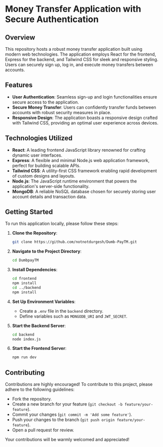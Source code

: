 # Money Transfer Application with Secure Authentication

## Overview
This repository hosts a robust money transfer application built using modern web technologies. The application employs React for the frontend, Express for the backend, and Tailwind CSS for sleek and responsive styling. Users can securely sign up, log in, and execute money transfers between accounts.

## Features
- **User Authentication**: Seamless sign-up and login functionalities ensure secure access to the application.
- **Secure Money Transfer**: Users can confidently transfer funds between accounts with robust security measures in place.
- **Responsive Design**: The application boasts a responsive design crafted with Tailwind CSS, providing an optimal user experience across devices.

## Technologies Utilized
- **React**: A leading frontend JavaScript library renowned for crafting dynamic user interfaces.
- **Express**: A flexible and minimal Node.js web application framework, perfect for building scalable APIs.
- **Tailwind CSS**: A utility-first CSS framework enabling rapid development of custom designs and layouts.
- **Node.js**: The JavaScript runtime environment that powers the application's server-side functionality.
- **MongoDB**: A reliable NoSQL database chosen for securely storing user account details and transaction data.

## Getting Started
To run this application locally, please follow these steps:

1. **Clone the Repository**:
   ```bash
   git clone https://github.com/notnotdurgesh/Dumb-PayTM.git
   ```

2. **Navigate to the Project Directory**:
   ```bash
   cd DumbpayTM
   ```

3. **Install Dependencies**:
   ```bash
   cd frontend
   npm install
   cd ../backend
   npm install
   ```

4. **Set Up Environment Variables**:
   - Create a `.env` file in the `backend` directory.
   - Define variables such as `MONGODB_URI` and `JWT_SECRET`.

5. **Start the Backend Server**:
   ```bash
   cd backend
   node index.js
   ```

6. **Start the Frontend Server**:
   ```bash
   npm run dev
   ```

## Contributing
Contributions are highly encouraged! To contribute to this project, please adhere to the following guidelines:
- Fork the repository.
- Create a new branch for your feature (`git checkout -b feature/your-feature`).
- Commit your changes (`git commit -m 'Add some feature'`).
- Push your changes to the branch (`git push origin feature/your-feature`).
- Open a pull request for review.

Your contributions will be warmly welcomed and appreciated!
